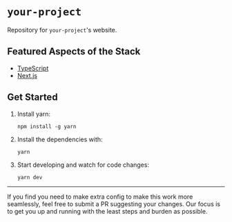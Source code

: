 # `your-project`

Repository for `your-project`'s website.

## Featured Aspects of the Stack

- [TypeScript](https://www.typescriptlang.org/)
- [Next.js](https://nextjs.org/)

## Get Started

1. Install yarn:

   ```
   npm install -g yarn
   ```

2. Install the dependencies with:

   ```
   yarn
   ```

3. Start developing and watch for code changes:

   ```
   yarn dev
   ```

---

If you find you need to make extra config to make this work more seamlessly, feel free to submit a PR suggesting your changes. Our focus is to get you up and running with the least steps and burden as possible.

